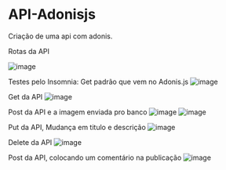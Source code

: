 # API-Adonisjs
Criação de uma api com adonis.

Rotas da API

![image](https://github.com/zMarcio/API-Adonisjs/assets/113918441/84a5a056-6ab3-43d5-af17-ec5aff74c360)


Testes pelo Insomnia:
Get padrão que vem no Adonis.js
![image](https://github.com/zMarcio/API-Adonisjs/assets/113918441/0e894658-db13-4860-8cae-b81e7f10a5b1)

Get da API
![image](https://github.com/zMarcio/API-Adonisjs/assets/113918441/29cac2ec-9fcd-4a32-aa2c-5f231a060281)

Post da API e a imagem enviada pro banco
![image](https://github.com/zMarcio/API-Adonisjs/assets/113918441/b1ae4f64-4ab4-4315-8a2d-88002c9b0859)
![image](https://github.com/zMarcio/API-Adonisjs/assets/113918441/041430c5-82b7-4b4e-ae89-83c1fa81dce0)

Put da API, Mudança em titulo e descrição
![image](https://github.com/zMarcio/API-Adonisjs/assets/113918441/6ece4856-5a4d-434c-8352-ec51159a30b8)

Delete da API
![image](https://github.com/zMarcio/API-Adonisjs/assets/113918441/e4162ff6-7aee-4434-92d3-bdc6093286c5)

Post da API, colocando um comentário na publicação
![image](https://github.com/zMarcio/API-Adonisjs/assets/113918441/f3ac9461-43c4-48a5-a230-89d8156d928b)
